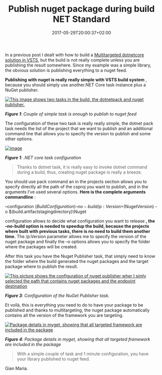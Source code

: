 ﻿---
title: "Publish nuget package during build NET Standard"
description: ""
date: 2017-05-29T20:00:37+02:00
draft: false
tags: [build,nuget,VSTS]
categories: [Tfs]
---
In a previous post I dealt with how to build a [Multitargeted dotnetcore solution in VSTS](http://www.codewrecks.com/blog/index.php/2017/05/24/build-net-standard-multitargeted-solution-in-vsts/), but the build is not really complete unless you are publishing the result somewhere. Since my example was a simple library, the obvious solution is publishing everything to a nuget feed.

 **Publishing with nuget is really really simple with VSTS build system** , because you should simply use another.NET Core task instance plus a NuGet publisher.

[![This image shows two tasks in the build, the dotnetpack and nuget publisher.](https://www.codewrecks.com/blog/wp-content/uploads/2017/06/image_thumb-7.png "Tasks in the build")](https://www.codewrecks.com/blog/wp-content/uploads/2017/06/image-7.png)

 ***Figure 1***: *Couple of simple task is enough to publish to nuget feed*

The configuration of these two task is really really simple, the dotnet pack task needs the list of the project that we want to publish and an additional command line that allows you to specify the version to publish and some other options.

[![image](https://www.codewrecks.com/blog/wp-content/uploads/2017/06/image_thumb-8.png "image")](https://www.codewrecks.com/blog/wp-content/uploads/2017/06/image-8.png)

 ***Figure 1***: *.NET core task configuration*

> Thanks to dotnet task, it is really easy to invoke dotnet command during a build, thus, creating nuget package is really a breeze.

You should use pack command an in the projects section allows you to specify directly all the path of the csproj you want to publish, and in the arguments I’ve used several options.  **Here is the complete arguments commandline** :

–configuration $(BuildConfiguration) –no-build /p:Version=$(NugetVersion) -o $(build.artifactstagingdirectory)\Nuget

configuration allows to decide what configuration you want to release **, the –no-build option is needed to speedup the build, because the projects where built with previous tasks, there is no need to build them another time.** The /p:Version parameter allows me to specify the version of the nuget package and finally the –o options allows you to specify the folder where the packages will be created.

After this task you have the Nuget Publisher task, that simply need to know the folder where the build generated the nuget packages and the target package where to publish the result.

[![This picture shows the configuration of nuget publisher wher I simly selected the path that contains nuget packages and the endpoint destination](https://www.codewrecks.com/blog/wp-content/uploads/2017/06/image_thumb-9.png "Configuration of the NuGet Publisher task.")](https://www.codewrecks.com/blog/wp-content/uploads/2017/06/image-9.png)

 ***Figure 3***: *Configuration of the NuGet Publisher task.*

Et voilà, this is everything you need to do to have your package to be published and thanks to multitargeting, the nuget package automatically contains all the version of the framework you are targeting.

[![Package details in myget, showing that all targeted framework are included in the package](https://www.codewrecks.com/blog/wp-content/uploads/2017/06/image_thumb-10.png "details of the package")](https://www.codewrecks.com/blog/wp-content/uploads/2017/06/image-10.png)

 ***Figure 4***: *Package details in myget, showing that all targeted framework are included in the package*

> With a simple couple of task and 1 minute configuration, you have your library published to nuget feed.

Gian Maria.
